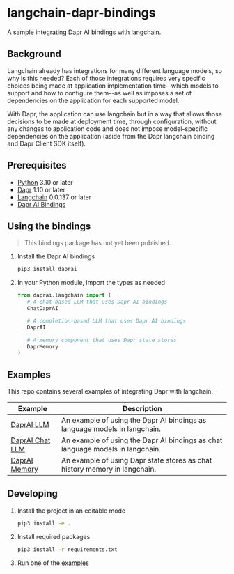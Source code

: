 # langchain-dapr-bindings

A sample integrating Dapr AI bindings with langchain.

## Background

Langchain already has integrations for many different language models, so why is this needed? Each of those integrations requires very specific choices being made at application implementation time--which models to support and how to configure them--as well as imposes a set of dependencies on the application for each supported model.

With Dapr, the application can use langchain but in a way that allows those decisions to be made at deployment time, through configuration, without any changes to application code and does not impose model-specific dependencies on the application (aside from the Dapr langchain binding and Dapr Client SDK itself).

## Prerequisites

- [Python](https://www.python.org/) 3.10 or later
- [Dapr](https://dapr.io/) 1.10 or later
- [Langchain](https://github.com/hwchase17/langchain) 0.0.137 or later
- [Dapr AI Bindings](https://github.com/philliphoff/dapr-ai-bindings)

## Using the bindings

> This bindings package has not yet been published.

1. Install the Dapr AI bindings

   ```bash
   pip3 install daprai
   ```

1. In your Python module, import the types as needed

   ```python
   from daprai.langchain import (
      # A chat-based LLM that uses Dapr AI bindings
      ChatDaprAI

      # A completion-based LLM that uses Dapr AI bindings
      DaprAI

      # A memory component that uses Dapr state stores
      DaprMemory
   )
   ```

## Examples

This repo contains several examples of integrating Dapr with langchain.

| Example | Description |
|---|---|
| [DaprAI LLM](examples/daprai/README.md) | An example of using the Dapr AI bindings as language models in langchain. |
| [DaprAI Chat LLM](examples/chatdaprai/README.md) | An example of using the Dapr AI bindings as chat language models in langchain. |
| [DaprAI Memory](examples/daprmemory/README.md) | An example of using Dapr state stores as chat history memory in langchain. |

## Developing

1. Install the project in an editable mode

   ```bash
   pip3 install -e .
   ```

1. Install required packages

   ```bash
   pip3 install -r requirements.txt
   ```

1. Run one of the [examples](#examples)
